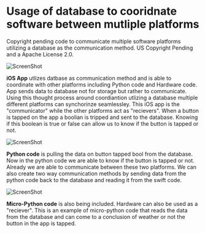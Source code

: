 # Usage of database to cooridnate software between mutliple platforms
Copyright pending code to communicate multiple software platforms utilizing a database as the communication method. US Copyright Pending and a Apache License 2.0.

![ScreenShot](https://i.ibb.co/kcxByTy/Screen-Shot-2020-10-17-at-3-04-10-PM.png)

<b>iOS App</b> utlizes datbase as communication method and is able to coordinate with other platforms including Python code and Hardware code. App sends data to database not for storage but rather to communicate. Using this thought process around coordiantion utlizing a database multiple different platforms can synchorinze seamlessley. This iOS app is the "communicator" while the other platforms act as "recievers". When a button is tapped on the app a boolian is tripped and sent to the database. Knowing if this boolean is true or false can allow us to know if the button is tapped or not.

![ScreenShot](https://i.ibb.co/P9B8F4W/Screen-Shot-2020-10-17-at-3-09-10-PM.png)

<b>Python code</b> is pulling the data on button tapped bool from the database. Now in the python code we are able to know if the button is tapped or not. Already we are able to communicate between these two platforms. We can also create two way communication methods by sending data from the python code back to the database and reading it from the swift code.

![ScreenShot](https://i.ibb.co/4Z94cnm/Screen-Shot-2020-10-17-at-3-13-36-PM.png)

<b>Micro-Python code</b> is also being included. Hardware can also be used as a "reciever". This is an example of micro-python code that reads the data from the database and can come to a conclusion of weather or not the button in the app is tapped.
